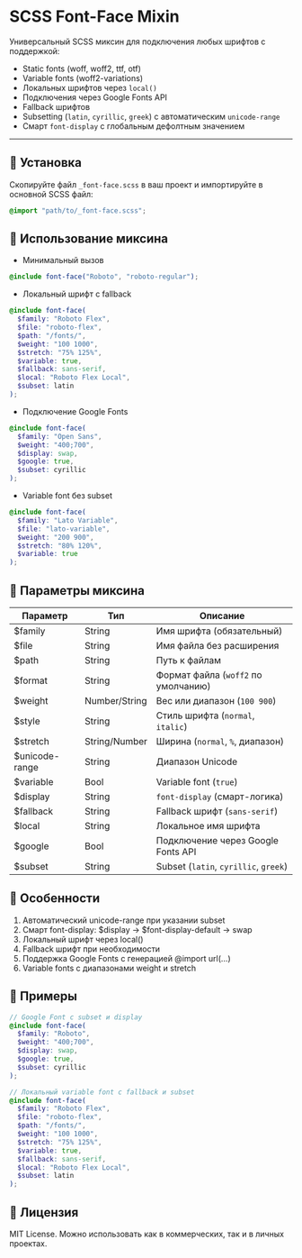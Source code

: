 # SCSS Font-Face Mixin

Универсальный SCSS миксин для подключения любых шрифтов с поддержкой:

- Static fonts (woff, woff2, ttf, otf)
- Variable fonts (woff2-variations)
- Локальных шрифтов через `local()`
- Подключения через Google Fonts API
- Fallback шрифтов
- Subsetting (`latin`, `cyrillic`, `greek`) с автоматическим `unicode-range`
- Смарт `font-display` с глобальным дефолтным значением

---

## 🔹 Установка

Скопируйте файл `_font-face.scss` в ваш проект и импортируйте в основной SCSS файл:

```scss
@import "path/to/_font-face.scss";
```

## 🔹 Использование миксина
- Минимальный вызов

```scss
@include font-face("Roboto", "roboto-regular");
```
- Локальный шрифт с fallback

```scss
@include font-face(
  $family: "Roboto Flex",
  $file: "roboto-flex",
  $path: "/fonts/",
  $weight: "100 1000",
  $stretch: "75% 125%",
  $variable: true,
  $fallback: sans-serif,
  $local: "Roboto Flex Local",
  $subset: latin
);
```

- Подключение Google Fonts

```scss
@include font-face(
  $family: "Open Sans",
  $weight: "400;700",
  $display: swap,
  $google: true,
  $subset: cyrillic
);
```

- Variable font без subset

```scss
@include font-face(
  $family: "Lato Variable",
  $file: "lato-variable",
  $weight: "200 900",
  $stretch: "80% 120%",
  $variable: true
);
```

## 🔹 Параметры миксина

| Параметр        | Тип           | Описание                              |
| --------------- | ------------- | ------------------------------------- |
| \$family        | String        | Имя шрифта (обязательный)             |
| \$file          | String        | Имя файла без расширения              |
| \$path          | String        | Путь к файлам                         |
| \$format        | String        | Формат файла (`woff2` по умолчанию)   |
| \$weight        | Number/String | Вес или диапазон (`100 900`)          |
| \$style         | String        | Стиль шрифта (`normal`, `italic`)     |
| \$stretch       | String/Number | Ширина (`normal`, `%`, диапазон)      |
| \$unicode-range | String        | Диапазон Unicode                      |
| \$variable      | Bool          | Variable font (`true`)                |
| \$display       | String        | `font-display` (смарт-логика)         |
| \$fallback      | String        | Fallback шрифт (`sans-serif`)         |
| \$local         | String        | Локальное имя шрифта                  |
| \$google        | Bool          | Подключение через Google Fonts API    |
| \$subset        | String        | Subset (`latin`, `cyrillic`, `greek`) |

## 🔹 Особенности

1. Автоматический unicode-range при указании subset
2. Смарт font-display: $display → $font-display-default → swap
3. Локальный шрифт через local()
4. Fallback шрифт при необходимости
5. Поддержка Google Fonts с генерацией @import url(...)
6. Variable fonts с диапазонами weight и stretch

## 🔹 Примеры

```scss
// Google Font с subset и display
@include font-face(
  $family: "Roboto",
  $weight: "400;700",
  $display: swap,
  $google: true,
  $subset: cyrillic
);

// Локальный variable font с fallback и subset
@include font-face(
  $family: "Roboto Flex",
  $file: "roboto-flex",
  $path: "/fonts/",
  $weight: "100 1000",
  $stretch: "75% 125%",
  $variable: true,
  $fallback: sans-serif,
  $local: "Roboto Flex Local",
  $subset: latin
);
```

## 🔹 Лицензия

MIT License. Можно использовать как в коммерческих, так и в личных проектах.
